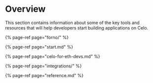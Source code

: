 # Overview

This section contains information about some of the key tools and resources that will help developers start building applications
on Celo.

{% page-ref page="forno/" %}

{% page-ref page="start.md" %}

{% page-ref page="celo-for-eth-devs.md" %}

{% page-ref page="integrations/" %}

{% page-ref page="reference.md" %}
